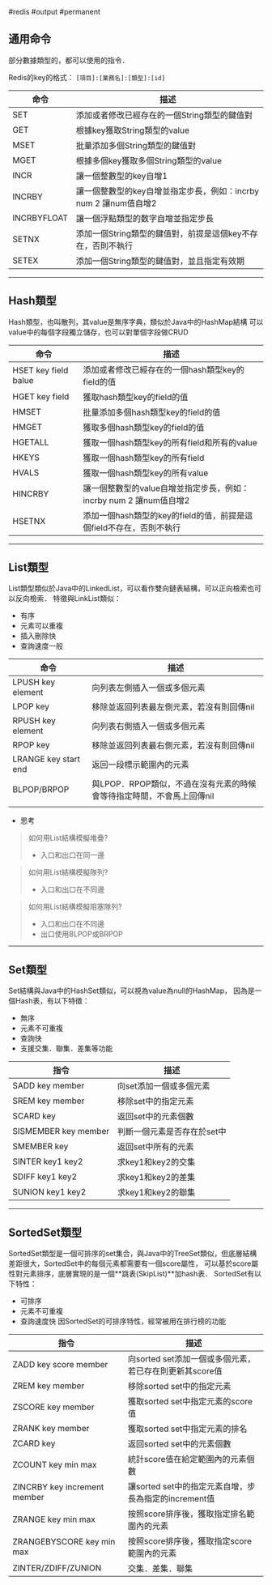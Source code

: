 #redis #output #permanent 

## 通用命令
部分數據類型的，都可以使用的指令．

Redis的key的格式： `[項目]:[業務名]:[類型]:[id]`

| 命令          | 描述                                         |
| ----------- | ------------------------------------------ |
| SET         | 添加或者修改已經存在的一個String類型的鍵值對                  |
| GET         | 根據key獲取String類型的value                      |
| MSET        | 批量添加多個String類型的鍵值對                         |
| MGET        | 根據多個key獲取多個String類型的value                  |
| INCR        | 讓一個整數型的key自增1                              |
| INCRBY      | 讓一個整數型的key自增並指定步長，例如：incrby num 2 讓num值自增2 |
| INCRBYFLOAT | 讓一個浮點類型的数字自增並指定步長                          |
| SETNX       | 添加一個String類型的鍵值對，前提是這個key不存在，否則不執行         |
| SETEX       | 添加一個String類型的鍵值對，並且指定有效期                   |

---
## Hash類型
Hash類型，也叫散列，其value是無序字典，類似於Java中的HashMap結構
可以value中的每個字段獨立儲存，也可以對單個字段做CRUD

  

| 命令                   | 描述                                           |
| -------------------- | -------------------------------------------- |
| HSET key field balue | 添加或者修改已經存在的一個hash類型key的field的值               |
| HGET key field       | 獲取hash類型key的field的值                          |
| HMSET                | 批量添加多個hash類型key的field的值                      |
| HMGET                | 獲取多個hash類型key的field的值                        |
| HGETALL              | 獲取一個hash類型key的所有field和所有的value               |
| HKEYS                | 獲取一個hash類型key的所有field                        |
| HVALS                | 獲取一個hash類型key的所有value                        |
| HINCRBY              | 讓一個整數型的value自增並指定步長，例如：incrby num 2 讓num值自增2 |
| HSETNX               | 添加一個hash類型的key的field的值，前提是這個field不存在，否則不執行   |

---
## List類型

List類型類似於Java中的LinkedList，可以看作雙向鏈表結構，可以正向檢索也可以反向檢索．
特徵與LinkList類似：
- 有序
- 元素可以重複
- 插入刪除快
- 查詢速度一般

| 命令                   | 描述                                       |
| -------------------- | ---------------------------------------- |
| LPUSH key element    | 向列表左側插入一個或多個元素                           |
| LPOP key             | 移除並返回列表最左側元素，若沒有則回傳nil                   |
| RPUSH key element    | 向列表右側插入一個或多個元素                           |
| RPOP key             | 移除並返回列表最右側元素，若沒有則回傳nil                   |
| LRANGE key start end | 返回一段標示範圍內的元素                             |
| BLPOP/BRPOP          | 與LPOP．RPOP類似，不過在沒有元素的時候會等待指定時間，不會馬上回傳nil |
|                      |                                          |

- 思考

> 如何用List結構模擬堆疊?
> - 入口和出口在同一邊

> 如何用List結構模擬隊列?
> - 入口和出口在不同邊

> 如何用List結構模擬阻塞隊列?
> - 入口和出口在不同邊
> - 出口使用BLPOP或BRPOP

  
---
## Set類型

Set結構與Java中的HashSet類似，可以視為value為null的HashMap，
因為是一個Hash表，有以下特徵：
- 無序
- 元素不可重複
- 查詢快
- 支援交集．聯集．差集等功能

| 指令                   | 描述              |
| -------------------- | --------------- |
| SADD key member      | 向set添加一個或多個元素   |
| SREM key member      | 移除set中的指定元素     |
| SCARD key            | 返回set中的元素個數     |
| SISMEMBER key member | 判斷一個元素是否存在於set中 |
| SMEMBER key          | 返回set中所有的元素     |
| SINTER key1 key2     | 求key1和key2的交集   |
| SDIFF key1 key2      | 求key1和key2的差集   |
| SUNION key1 key2     | 求key1和key2的聯集   |

---
## SortedSet類型

SortedSet類型是一個可排序的set集合，與Java中的TreeSet類似，但底層結構差距很大，SortedSet中的每個元素都需要有一個score屬性，
可以基於score屬性對元素排序，底層實現的是一個**跳表(SkipList)**加hash表．
SortedSet有以下特性：
- 可排序
- 元素不可重複
- 查詢速度快
因SortedSet的可排序特性，經常被用在排行榜的功能

| 指令                         | 描述                                                    |
| ---------------------------- | ------------------------------------------------------- |
| ZADD key score member        | 向sorted set添加一個或多個元素，若已存在則更新其score值 |
| ZREM key member              | 移除sorted set中的指定元素                              |
| ZSCORE key member            | 獲取sorted set中指定元素的score值                       |
| ZRANK key member             | 獲取sorted set中指定元素的排名                          |
| ZCARD key                    | 返回sorted set中的元素個數                              |
| ZCOUNT key min max           | 統計score值在給定範圍內的元素個數                       |
| ZINCRBY key increment member | 讓sorted set中的指定元素自增，步長為指定的increment值   |
| ZRANGE key min max           | 按照score排序後，獲取指定排名範圍內的元素               |
| ZRANGEBYSCORE key min max    | 按照score排序後，獲取指定score範圍內的元素              |
| ZINTER/ZDIFF/ZUNION          | 交集．差集．聯集                                        |

